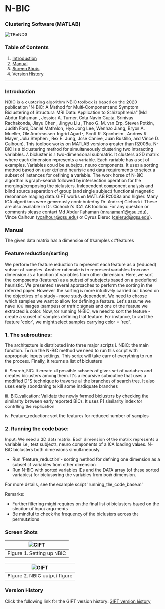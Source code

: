 # N-BIC 
### Clustering Software (MATLAB)
![TReNDS](https://trendscenter.org/wp-content/uploads/2019/06/background_eeg_1.jpg)
### Table of Contents
1. [Introduction](#secIntro)
2. [Manual](#secMan)
3. [Screen Shots](#secScreen)
4. [Version History](#secVerHist)
---
### Introduction <a name="secIntro"></a>
NBIC is a clustering algorithm NBiC toolbox is based on the 2020 publication "N-BiC: A Method for Multi-Component and Symptom Biclustering of Structural MRI Data: Application to Schizophrenia" (Md Abdur Rahaman , Jessica A. Turner, Cota Navin Gupta, Srinivas Rachakonda, Jiayu Chen , Jingyu Liu , Theo G. M. van Erp, Steven Potkin, Judith Ford, Daniel Mathalon, Hyo Jong Lee, Wenhao Jiang, Bryon A. Mueller, Ole Andreassen, Ingrid Agartz, Scott R. Sponheim , Andrew R. Mayer, Julia Stephen , Rex E. Jung, Jose Canive, Juan Bustillo, and Vince D. Calhoun). This toolbox works on MATLAB versions greater than R2008a. N-BiC is a biclustering method for simultaneously clustering two interacting variables. A bicluster is a two-dimensional submatrix. It clusters a 2D matrix where each dimension represents a variable. Each variable has a set of examples. Variables could be subejcts, neuro components. It uses a sorting method based on user defiend heuristic and data requirements to select a subset of instances for defining a variable. The work horse of N-BiC algorthm is graph-search followed by intersection operation for the merging/composing the biclusters. Independent component analysis and blind source separation of group (and single subject) functional magnetic resonance imaging data. GIFT works on MATLAB R2008a and higher. Many ICA algorithms were generously contributedby Dr. Andrzej Cichocki. These are also available in Dr. Cichocki's ICALAB toolbox. For any question or comments please contact Md Abdur Rahaman (mrahaman1@gsu.edu), Vince Calhoun (vcalhoun@gsu.edu) or Cyrus Eierud (ceierud@gsu.edu). 

### Manual <a name="secMan"></a>
The given data matrix has a dimension of #samples x #features 

### Feature reduction/sorting
We perform the feature reduction to represent each feature as a (reduced) subset of samples. Another rationale is to represent variables from one dimension as a function of variables from other dimension. Here, we sort the components (features) as a subset of subejects based on a predefiend heuristic. We presented several approaches to perform the sorting in the referred paper. However, the sorting is more intuitively carried out based on the objectives of a study - more study dependent. We need to choose which samples we want to allow for defining a feature. Let's assume we have 100 images (sampels) of traffic signals and one of the feature we extracted is color. Now, for running N-BiC, we need to sort the feature - create a subset of samples defining that feature. For instance,  to sort the feature 'color', we might select samples carrying color = 'red'.    

### 1. The subroutines:
 
The architecture is distributed into three major scripts 
   i.  NBiC: the main function. To run the N-BiC method we need to run this script with appropriate inputs settings. This script will take care of everything 
             to run the process. Finally, it returns a list of biclusters 
			 
   ii. Search_BIC: It create all possible subsets of given set of variables and creates biclusters among them. It's a recursive subroutine that uses
                   a modified DFS technique to traverse all the branches of search tree. It also uses early abondaning to kill some inadiquate branches   
                     
   iii. BiC_validation: Validate the newly formed biclusters by checking the similarity between early reported BICs. It uses F1 similarity index for contrlling the replication 
   
   iv. Feature_reduction: sort the features for reduced number of samples
   
### 2. Running the code base:

Input: We need a 2D data matrix. Each dimension of the matrix represents a variable i.e., test subjects, neuro components of a ICA loading values. N-BiC biclusters both dimensions simultaneously. 

- Run 'Feature_reduction'- sorting method for defining one dimension as a subset of variables from other dimension  
- Run N-BiC with sorted variables IDs and the DATA array (of these sorted variables) for biclustering the variables from both dimension.

For more details, see the example script 'running_the_code_base.m'


Remarks:

- Further filtering might requires on the final list of biclusters based on the slection of input arguments
- Be mindful to check the frequency of the biclusters across the permutations   


### Screen Shots <a name="secScreen"></a>

| ![GIFT](https://trendscenter.org/trends/software/gift/images/nbic1.png) |
|:--:|
| Figure 1. Setting up NBIC|

| ![GIFT](https://trendscenter.org/trends/software/gift/images/nbic2.png) |
|:--:|
| Figure 2. NBIC output figure|

### Version History<a name="secVerHist"></a>
Click the following link for the GIFT version history: [GIFT version history](https://trendscenter.org/trends/software/gift/version_history.html) 

